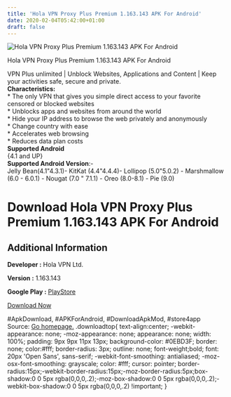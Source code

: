 ```yaml
---
title: 'Hola VPN Proxy Plus Premium 1.163.143 APK For Android'
date: 2020-02-04T05:42:00+01:00
draft: false
---
```


![Hola VPN Proxy Plus Premium 1.163.143 APK For Android](https://i2.wp.com/apkhome.net/wp-content/uploads/2020/02/Hola-VPN-Proxy-Plus-Premium-1.163.143.png "Hola VPN Proxy Plus Premium 1.163.143 APK For Android")

  

Hola VPN Proxy Plus Premium 1.163.143 APK For Android

VPN Plus unlimited | Unblock Websites, Applications and Content | Keep your activities safe, secure and private.  
**Characteristics:**  
\* The only VPN that gives you simple direct access to your favorite censored or blocked websites  
\* Unblocks apps and websites from around the world  
\* Hide your IP address to browse the web privately and anonymously  
\* Change country with ease  
\* Accelerates web browsing  
\* Reduces data plan costs  
**Supported Android**  
{4.1 and UP}  
**Supported Android Version**:-  
Jelly Bean(4.1"4.3.1)- KitKat (4.4"4.4.4)- Lollipop (5.0"5.0.2) - Marshmallow (6.0 - 6.0.1) - Nougat (7.0 " 7.1.1) - Oreo (8.0-8.1) - Pie (9.0)

Download Hola VPN Proxy Plus Premium 1.163.143 APK For Android
==============================================================

Additional Information
----------------------

**Developer :** Hola VPN Ltd.

**Version :** 1.163.143

**Google Play :** [PlayStore](https://play.google.com/store/apps/details?id=org.hola.prem)

  

[Download Now](https://store4app.co/post/hola-vpn-proxy-plus-premium-1-163-143-apk-for-android_1580755574)

  
#ApkDownload, #APKForAndroid, #DownloadApkMod, #store4app  
Source: [Go homepage.](https://store4app.co/post/hola-vpn-proxy-plus-premium-1-163-143-apk-for-android_1580755574) .downloadtop{ text-align:center; -webkit-appearance: none; -moz-appearance: none; appearance: none; width: 100%; padding: 9px 9px 11px 13px; background-color: #0EBD3F; border: none; color:#fff; border-radius: 3px; outline: none; font-weight;bold; font: 20px 'Open Sans', sans-serif; -webkit-font-smoothing: antialiased; -moz-osx-font-smoothing: grayscale; color: #fff; cursor: pointer; border-radius:15px;-webkit-border-radius:15px;-moz-border-radius:5px;box-shadow:0 0 5px rgba(0,0,0,.2);-moz-box-shadow:0 0 5px rgba(0,0,0,.2);-webkit-box-shadow:0 0 5px rgba(0,0,0,.2) !important; }
